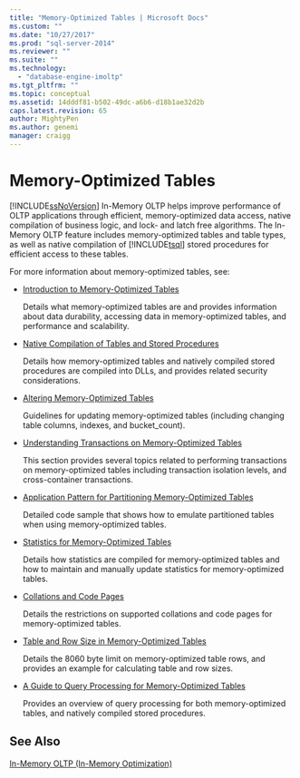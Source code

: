 ```yaml
---
title: "Memory-Optimized Tables | Microsoft Docs"
ms.custom: ""
ms.date: "10/27/2017"
ms.prod: "sql-server-2014"
ms.reviewer: ""
ms.suite: ""
ms.technology: 
  - "database-engine-imoltp"
ms.tgt_pltfrm: ""
ms.topic: conceptual
ms.assetid: 14dddf81-b502-49dc-a6b6-d18b1ae32d2b
caps.latest.revision: 65
author: MightyPen
ms.author: genemi
manager: craigg
---
```

# Memory-Optimized Tables
  [!INCLUDE[ssNoVersion](../../includes/ssnoversion-md.md)] In-Memory OLTP helps improve performance of OLTP applications through efficient, memory-optimized data access, native compilation of business logic, and lock- and latch free algorithms. The In-Memory OLTP feature includes memory-optimized tables and table types, as well as native compilation of [!INCLUDE[tsql](../../includes/tsql-md.md)] stored procedures for efficient access to these tables.  
  
 For more information about memory-optimized tables, see:  
  
-   [Introduction to Memory-Optimized Tables](memory-optimized-tables.md)  
  
     Details what memory-optimized tables are and provides information about data durability, accessing data in memory-optimized tables, and performance and scalability.  
  
-   [Native Compilation of Tables and Stored Procedures](../in-memory-oltp/natively-compiled-stored-procedures.md)  
  
     Details how memory-optimized tables and natively compiled stored procedures are compiled into DLLs, and provides related security considerations.  
  
-   [Altering Memory-Optimized Tables](altering-memory-optimized-tables.md)  
  
     Guidelines for updating memory-optimized tables (including changing table columns, indexes, and bucket_count).  
  
-   [Understanding Transactions on Memory-Optimized Tables](../../database-engine/understanding-transactions-on-memory-optimized-tables.md)  
  
     This section provides several topics related to performing transactions on memory-optimized tables including transaction isolation levels, and cross-container transactions.  
  
-   [Application Pattern for Partitioning Memory-Optimized Tables](application-pattern-for-partitioning-memory-optimized-tables.md)  
  
     Detailed code sample that shows how to emulate partitioned tables when using memory-optimized tables.  
  
-   [Statistics for Memory-Optimized Tables](statistics-for-memory-optimized-tables.md)  
  
     Details how statistics are compiled for memory-optimized tables and how to maintain and manually update statistics for memory-optimized tables.  
  
-   [Collations and Code Pages](../../database-engine/collations-and-code-pages.md)  
  
     Details the restrictions on supported collations and code pages for memory-optimized tables.  
  
-   [Table and Row Size in Memory-Optimized Tables](table-and-row-size-in-memory-optimized-tables.md)  
  
     Details the 8060 byte limit on memory-optimized table rows, and provides an example for calculating table and row sizes.  
  
-   [A Guide to Query Processing for Memory-Optimized Tables](a-guide-to-query-processing-for-memory-optimized-tables.md)  
  
     Provides an overview of query processing for both memory-optimized tables, and natively compiled stored procedures.  
  
## See Also  
 [In-Memory OLTP &#40;In-Memory Optimization&#41;](in-memory-oltp-in-memory-optimization.md)  
  
  
